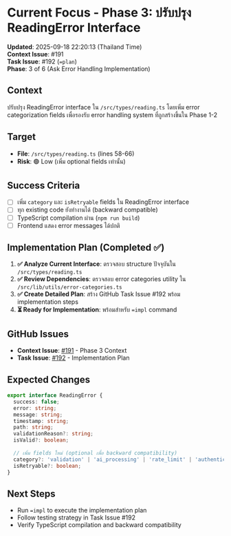 # Current Focus - Phase 3: ปรับปรุง ReadingError Interface

**Updated**: 2025-09-18 22:20:13 (Thailand Time)  
**Context Issue**: #191  
**Task Issue**: #192 (`=plan`)  
**Phase**: 3 of 6 (Ask Error Handling Implementation)

## Context
ปรับปรุง ReadingError interface ใน `/src/types/reading.ts` โดยเพิ่ม error categorization fields เพื่อรองรับ error handling system ที่ถูกสร้างขึ้นใน Phase 1-2

## Target
- **File**: `/src/types/reading.ts` (lines 58-66)
- **Risk**: 🟢 Low (เพิ่ม optional fields เท่านั้น)

## Success Criteria
- [ ] เพิ่ม `category` และ `isRetryable` fields ใน ReadingError interface
- [ ] ทุก existing code ยังทำงานได้ (backward compatible)
- [ ] TypeScript compilation ผ่าน (`npm run build`)
- [ ] Frontend แสดง error messages ได้ปกติ

## Implementation Plan (Completed ✅)
1. **✅ Analyze Current Interface**: ตรวจสอบ structure ปัจจุบันใน `/src/types/reading.ts`
2. **✅ Review Dependencies**: ตรวจสอบ error categories utility ใน `/src/lib/utils/error-categories.ts`
3. **✅ Create Detailed Plan**: สร้าง GitHub Task Issue #192 พร้อม implementation steps
4. **⏳ Ready for Implementation**: พร้อมสำหรับ `=impl` command

## GitHub Issues
- **Context Issue**: [#191](https://github.com/mojisejr/mimivibe-ai/issues/191) - Phase 3 Context
- **Task Issue**: [#192](https://github.com/mojisejr/mimivibe-ai/issues/192) - Implementation Plan

## Expected Changes
```typescript
export interface ReadingError {
  success: false;
  error: string;
  message: string;
  timestamp: string;
  path: string;
  validationReason?: string;
  isValid?: boolean;
  
  // เพิ่ม fields ใหม่ (optional เพื่อ backward compatibility)
  category?: 'validation' | 'ai_processing' | 'rate_limit' | 'authentication' | 'system';
  isRetryable?: boolean;
}
```

## Next Steps
- Run `=impl` to execute the implementation plan
- Follow testing strategy in Task Issue #192
- Verify TypeScript compilation and backward compatibility